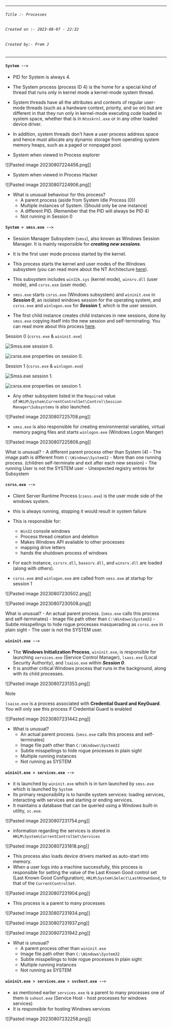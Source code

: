 
***
###### `Title :- Processes`
###### `Created on :- 2023-08-07 - 22:32`
###### `Created by:- Prem J`
***

#### `System -->`

- PID for System is always 4.
- The System process (process ID 4) is the home for a special kind of thread that runs only in kernel mode a kernel-mode system thread.
- System threads have all the attributes and contexts of regular user-mode threads (such as a hardware context, priority, and so on) but are different in that they run only in kernel-mode executing code loaded in system space, whether that is in `Ntoskrnl.exe` or in any other loaded device driver.
- In addition, system threads don't have a user process address space and hence must allocate any dynamic storage from operating system memory heaps, such as a paged or nonpaged pool.

- System when viewed in Process explorer

![[Pasted image 20230807224456.png]]

- System when viewed in Process Hacker

![[Pasted image 20230807224906.png]]

- What is unusual behaviour for this process?
	- A parent process (aside from System Idle Process (0))
	- Multiple instances of System. (Should only be one instance) 
	- A different PID. (Remember that the PID will always be PID 4)
	- Not running in Session 0

#### `System > smss.exe -->`

- Session Manager Subsystem (`smss`), also known as Windows Session Manager. It is mainly responsible for ***creating new sessions***.
- It is the first user mode process started by the kernel.

- This process starts the kernel and user modes of the Windows subsystem (you can read more about the NT Architecture [here](https://en.wikipedia.org/wiki/Architecture_of_Windows_NT)).
- This subsystem includes `win32k.sys` (kernel mode), `winsrv.dll` (user mode), and `csrss.exe` (user mode).
- `smss.exe` starts `csrss.exe` (Windows subsystem) and `wininit.exe` in ***Session 0***, an isolated windows session for the operating system, and `csrss.exe` and `winlogon.exe` for ***Session 1***, which is the user session.
- The first child instance creates child instances in new sessions, done by `smss.exe` copying itself into the new session and self-terminating. You can read more about this process [here](https://en.wikipedia.org/wiki/Session_Manager_Subsystem).

Session 0 (`csrss.exe` & `wininit.exe`) 

![Smss.exe session 0.](https://assets.tryhackme.com/additional/windows-processes/smss-session0-tree.png)

![csrss.exe properties on session 0.](https://assets.tryhackme.com/additional/windows-processes/smss-session0b.png)


Session 1 (`csrss.exe` & `winlogon.exe`) 

![Smss.exe session 1.](https://assets.tryhackme.com/additional/windows-processes/smss-session1-tree.png)

![csrss.exe properties on session 1.](https://assets.tryhackme.com/additional/windows-processes/smss-session1b.png)

- Any other subsystem listed in the `Required` value of `HKLM\System\CurrentControlSet\Control\Session Manager\Subsystems` is also launched.

![[Pasted image 20230807225708.png]]

- `smss.exe` is also responsible for creating environmental variables, virtual memory paging files and starts `winlogon.exe` (Windows Logon Manger)

![[Pasted image 20230807225806.png]]

What is unusual?
	- A different parent process other than System (4)
	- The image path is different from `C:\Windows\System32`
	- More than one running process. (children self-terminate and exit after each new session)
	- The running User is not the SYSTEM user
	- Unexpected registry entries for Subsystem

#### `csrss.exe -->`

- Client Server Runtime Process (`csess.exe`) is the user mode side of the windows system.
- this is always running, stopping it would result in system failure
- This is responsible for:
	- `Win32` console windows
	- Process thread creation and deletion
	- Makes Windows API available to other processes
	- mapping drive letters
	- hands the shutdown process of windows

- For each instance, `csrsrv.dll`, `basesrv.dll`, and `winsrv.dll` are loaded (along with others).
- `csrss.exe` and `winlogon.exe` are called from `smss.exe` at startup for session 1

![[Pasted image 20230807230502.png]]

![[Pasted image 20230807230508.png]]

What is unusual?
	- An actual parent process. (`smss.exe` calls this process and self-terminates)
	- Image file path other than `C:\Windows\System32`
	- Subtle misspellings to hide rogue processes masquerading as `csrss.exe` in plain sight
	- The user is not the SYSTEM user.

#### `wininit.exe -->`

- The **Windows Initialization Process**, `wininit.exe`, is responsible for launching `services.exe` (Service Control Manager), `lsass.exe` (Local Security Authority), and `lsaiso.exe` within ***Session 0***.
- It is another critical Windows process that runs in the background, along with its child processes.

![[Pasted image 20230807231353.png]]

>[!note]
>`lsaiso.exe` is a process associated with **Credential Guard and KeyGuard**. You will only see this process if Credential Guard is enabled

![[Pasted image 20230807231442.png]]

- What is unusual?
	- An actual parent process. (`smss.exe` calls this process and self-terminates)
	- Image file path other than `C:\Windows\System32`
	- Subtle misspellings to hide rogue processes in plain sight
	- Multiple running instances
	- Not running as SYSTEM

#### `wininit.exe > services.exe -->`

- it is launched by `wininit.exe` which is in turn launched by `smss.exe` which is launched by `System`
- Its primary responsibility is to handle system services: loading services, interacting with services and starting or ending services. 
- It maintains a database that can be queried using a Windows built-in utility, `sc.exe`.

![[Pasted image 20230807231754.png]]

- information regarding the services is stored in `HKLM\System\CurrentControlSet\Services`

![[Pasted image 20230807231818.png]]

- This process also loads device drivers marked as auto-start into memory.
- When a user logs into a machine successfully, this process is responsible for setting the value of the Last Known Good control set (Last Known Good Configuration), `HKLM\System\Select\LastKnownGood`, to that of the `CurrentControlSet`.

![[Pasted image 20230807231904.png]]

- This process is a parent to many processes

![[Pasted image 20230807231934.png]]

![[Pasted image 20230807231937.png]]

![[Pasted image 20230807231942.png]]

- What is unusual?
	- A parent process other than `wininit.exe`
	- Image file path other than `C:\Windows\System32`
	- Subtle misspellings to hide rogue processes in plain sight
	- Multiple running instances
	- Not running as SYSTEM

#### `wininit.exe > services.exe > svchost.exe -->`

- as mentioned earlier `services.exe` is a parent to many processes one of them is `svhost.exe` (Service Host - host processes for windows services)
- It is responsible for hosting Windows services

![[Pasted image 20230807232258.png]]

